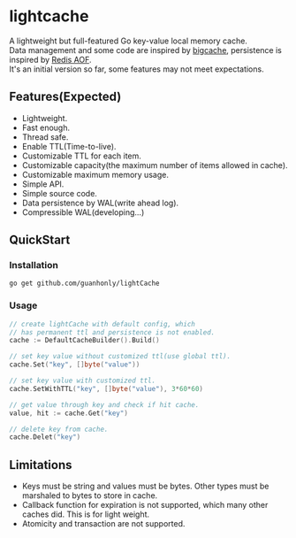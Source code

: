 # lightcache
A lightweight but full-featured Go key-value local memory cache.  
Data management and some code are inspired by [bigcache](https://github.com/allegro/bigcache), persistence is inspired by [Redis AOF](https://redis.io/topics/persistence).  
It's an initial version so far, some features may not meet expectations.
## Features(Expected)
* Lightweight.
* Fast enough.
* Thread safe.
* Enable TTL(Time-to-live).
* Customizable TTL for each item.
* Customizable capacity(the maximum number of items allowed in cache).
* Customizable maximum memory usage.
* Simple API.
* Simple source code.
* Data persistence by WAL(write ahead log).
* Compressible WAL(developing...)

## QuickStart
### Installation
```shell script
go get github.com/guanhonly/lightCache
```
### Usage
```go
// create lightCache with default config, which
// has permanent ttl and persistence is not enabled.
cache := DefaultCacheBuilder().Build()

// set key value without customized ttl(use global ttl).
cache.Set("key", []byte("value"))

// set key value with customized ttl.
cache.SetWithTTL("key", []byte("value"), 3*60*60)

// get value through key and check if hit cache.
value, hit := cache.Get("key")

// delete key from cache.
cache.Delet("key")
```

## Limitations
* Keys must be string and values must be bytes. Other types must be marshaled to bytes to store in cache.
* Callback function for expiration is not supported, which many other caches did. This is for light weight.
* Atomicity and transaction are not supported.
